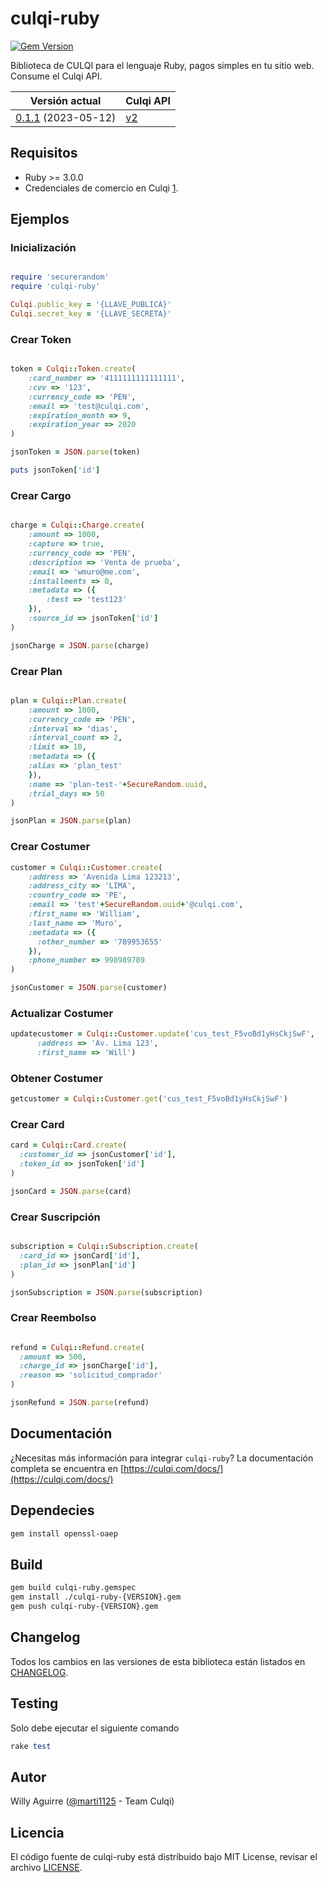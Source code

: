 # culqi-ruby

[![Gem Version](https://badge.fury.io/rb/culqi-ruby.svg)](https://badge.fury.io/rb/culqi-ruby)

Biblioteca de CULQI para el lenguaje Ruby, pagos simples en tu sitio web. Consume el Culqi API.

| Versión actual|Culqi API|
|----|----|
| [0.1.1](https://rubygems.org/gems/culqi-ruby) (2023-05-12) |[v2](https://culqi.com/api)|

## Requisitos

- Ruby >= 3.0.0
- Credenciales de comercio en Culqi [1](https://www.culqi.com/docs/#/cuenta/cuenta).


## Ejemplos

### Inicialización

```ruby

require 'securerandom'
require 'culqi-ruby'

Culqi.public_key = '{LLAVE_PUBLICA}'
Culqi.secret_key = '{LLAVE_SECRETA}'

```

### Crear Token

```ruby

token = Culqi::Token.create(
    :card_number => '4111111111111111',
    :cvv => '123',
    :currency_code => 'PEN',
    :email => 'test@culqi.com',
    :expiration_month => 9,
    :expiration_year => 2020
)

jsonToken = JSON.parse(token)

puts jsonToken['id']

```

### Crear Cargo

```ruby

charge = Culqi::Charge.create(
    :amount => 1000,
    :capture => true,
    :currency_code => 'PEN',
    :description => 'Venta de prueba',
    :email => 'wmuro@me.com',
    :installments => 0,
    :metadata => ({
        :test => 'test123'
    }),
    :source_id => jsonToken['id']
)

jsonCharge = JSON.parse(charge)

```

### Crear Plan

```ruby

plan = Culqi::Plan.create(
    :amount => 1000,
    :currency_code => 'PEN',
    :interval => 'dias',
    :interval_count => 2,
    :limit => 10,
    :metadata => ({
    :alias => 'plan_test'
    }),
    :name => 'plan-test-'+SecureRandom.uuid,
    :trial_days => 50
)

jsonPlan = JSON.parse(plan)

```

### Crear Costumer

```ruby
customer = Culqi::Customer.create(
    :address => 'Avenida Lima 123213',
    :address_city => 'LIMA',
    :country_code => 'PE',
    :email => 'test'+SecureRandom.uuid+'@culqi.com',
    :first_name => 'William',
    :last_name => 'Muro',
    :metadata => ({
      :other_number => '789953655'
    }),
    :phone_number => 998989789
)

jsonCustomer = JSON.parse(customer)

```

### Actualizar Costumer

```ruby
updatecustomer = Culqi::Customer.update('cus_test_F5voBd1yHsCkjSwF',
      :address => 'Av. Lima 123',
      :first_name => 'Will')
```

### Obtener Costumer

```ruby
getcustomer = Culqi::Customer.get('cus_test_F5voBd1yHsCkjSwF')
```

### Crear Card

```ruby
card = Culqi::Card.create(
  :customer_id => jsonCustomer['id'],
  :token_id => jsonToken['id']
)

jsonCard = JSON.parse(card)

```

### Crear Suscripción

```ruby

subscription = Culqi::Subscription.create(
  :card_id => jsonCard['id'],
  :plan_id => jsonPlan['id']
)

jsonSubscription = JSON.parse(subscription)

```

### Crear Reembolso

```ruby

refund = Culqi::Refund.create(
  :amount => 500,
  :charge_id => jsonCharge['id'],
  :reason => 'solicitud_comprador'
)

jsonRefund = JSON.parse(refund)

```

## Documentación
¿Necesitas más información para integrar `culqi-ruby`? La documentación completa se encuentra en [https://culqi.com/docs/](https://culqi.com/docs/)

## Dependecies

```bash
gem install openssl-oaep
```

## Build

```bash
gem build culqi-ruby.gemspec
gem install ./culqi-ruby-{VERSION}.gem
gem push culqi-ruby-{VERSION}.gem
```

## Changelog

Todos los cambios en las versiones de esta biblioteca están listados en [CHANGELOG](CHANGELOG).

## Testing

Solo debe ejecutar el siguiente comando

```ruby
rake test
```

## Autor

Willy Aguirre ([@marti1125](https://github.com/marti1125) - Team Culqi)

## Licencia

El código fuente de culqi-ruby está distribuido bajo MIT License, revisar el archivo [LICENSE](https://github.com/culqi/culqi-ruby/blob/master/LICENSE).
